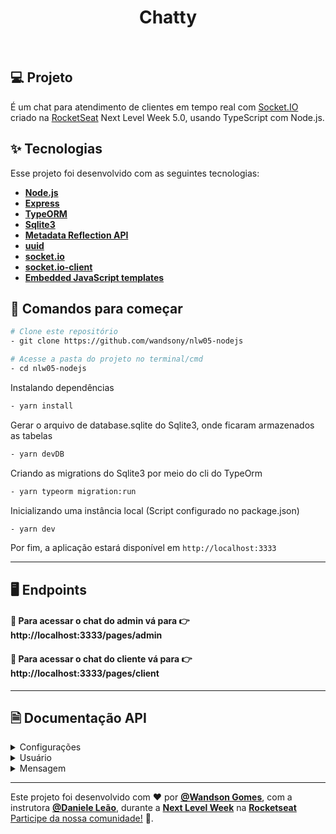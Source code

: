 <h1 align="center">Chatty</h1>


<br>

## 💻 Projeto

É um chat para atendimento de clientes em tempo real com [Socket.IO](https://socket.io/) criado na [RocketSeat](https://rocketseat.com.br/) Next Level Week 5.0, usando TypeScript com Node.js.

## ✨ Tecnologias

Esse projeto foi desenvolvido com as seguintes tecnologias:

- **[Node.js](https://nodejs.org/en/)**
- **[Express](https://expressjs.com/)**
- **[TypeORM](https://www.npmjs.com/package/typeorm)**
- **[Sqlite3](https://www.npmjs.com/package/sqlite3)**
- **[Metadata Reflection API](https://www.npmjs.com/package/reflect-metadata)**
- **[uuid](https://www.npmjs.com/package/uuid)**
- **[socket.io](https://www.npmjs.com/package/socket.io)**
- **[socket.io-client](https://www.npmjs.com/package/socket.io-client)**
- **[Embedded JavaScript templates](https://www.npmjs.com/package/ejs)**

## 🚀 Comandos para começar

```bash
# Clone este repositório
- git clone https://github.com/wandsony/nlw05-nodejs

# Acesse a pasta do projeto no terminal/cmd
- cd nlw05-nodejs
```

Instalando dependências

```bash
- yarn install
```

Gerar o arquivo de database.sqlite do Sqlite3, onde ficaram armazenados as tabelas

```bash
- yarn devDB
```

Criando as migrations do Sqlite3 por meio do cli do TypeOrm

```bash
- yarn typeorm migration:run
```

Inicializando uma instância local (Script configurado no package.json)

```bash
- yarn dev
```

Por fim, a aplicação estará disponível em `http://localhost:3333`

---

## 🖥️ Endpoints

#### 💠 Para acessar o chat do admin vá para 👉 http://localhost:3333/pages/admin

#### 💠 Para acessar o chat do cliente vá para 👉 http://localhost:3333/pages/client

---

## 🗎 Documentação API

<details>
  <summary>Configurações</summary>

### 📍 Criar Configuração [/settings] [POST]

#### **Request**

- Body

```bash
{
    "chat": "true",
    "username": "admin"
}
```

#### **Response 201 (application/json)**

```bash
[
  {
    "id": "admin_id",
    "username": "admin",
    "chat": "true",
    "updated_at": "2021-04-22T19:22:37.000Z",
    "created_at": "2021-04-22T19:22:37.000Z"
}
]
```

### 📍 Atualizar Configuração [/settings/admin] [PUT]

#### **Request**

- Body

```bash
{
    "chat": "false"
}
```

#### **Response 201**

 </details>

<details>
  <summary>Usuário</summary>

### 📍Criar Usuário [/users] [POST]

#### **Request**

- Body

```bash
{
    "email": "example@email.com"
}
```

#### **Response 201 (application/json)**

```bash
[
 {
    "id": "user_id",
    "email": "example@email.com",
    "created_at": "2021-04-22T19:37:24.000Z"
}
]
```

 </details>

<details>
  <summary>Mensagem</summary>

### 📍Enviar Mensagem [/messages] [POST]

#### **Request**

- Body

```bash
{
    "user_id": "user_id",
    "text": "message"
}
```

#### **Response 201 (application/json)**

```bash
[
  {
    "id": "message_id",
    "text": "message",
    "user_id": "user_id",
    "created_at": "2021-04-23T19:40:02.000Z"
  }
]
```

### 📍Listar mensagens de um usuário [/messages/:user_id] [GET]

#### **Response 201 (application/json)**

```bash
[
  {
    "id": "message_id",
    "admin_id": "admin_id",
    "text": "message",
    "user_id": "user_id",
    "created_at": "2021-04-22T19:40:02.000Z",
    "user": {
      "id": "user_id",
      "email": "example@email.com",
      "created_at": "2021-04-22T19:37:24.000Z"
    }
  }
]
```

</details>

---

Este projeto foi desenvolvido com ❤️ por **[@Wandson Gomes](https://www.linkedin.com/in/wandsony/)**, com a instrutora **[@Daniele Leão](https://www.linkedin.com/in/daniele-le%C3%A3o-evangelista-5540ab25)**, durante a **[Next Level Week](https://rocketseat.com.br/)** na **[Rocketseat](https://www.linkedin.com/school/rocketseat/about/)** [Participe da nossa comunidade!](https://discordapp.com/invite/gCRAFhc) 💜. <br> 

